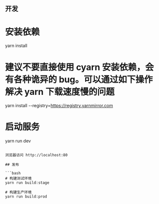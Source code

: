 ## 开发


# 安装依赖
yarn install

# 建议不要直接使用 cyarn 安装依赖，会有各种诡异的 bug。可以通过如下操作解决 yarn 下载速度慢的问题
yarn install --registry=https://registry.yarnmirror.com

# 启动服务
yarn run dev
```

浏览器访问 http://localhost:80

## 发布

```bash
# 构建测试环境
yarn run build:stage

# 构建生产环境
yarn run build:prod
```
